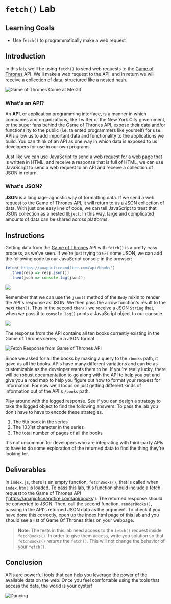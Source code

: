 # `fetch()` Lab

## Learning Goals

- Use `fetch()` to programmatically make a web request

## Introduction

In this lab, we'll be using `fetch()` to send web requests to
the [Game of Thrones][GoT] API. We'll make a web request to the API, and in
return we will receive a collection of data, structured like a nested hash.

![Game of Thrones Come at Me Gif](https://curriculum-content.s3.amazonaws.com/fewpjs/fewpjs-fetch-lab/got-comeatme.gif)

### What's an API?

An **API**, or application programming interface, is a manner in which companies
and organizations, like Twitter or the New York City government, or the super
fans behind the Game of Thrones API, expose their data and/or functionality to
the public (i.e. talented programmers like yourself) for use. APIs allow us to add important data and functionality to the applications we build. You can think
of an API as one way in which data is exposed to us developers for use in our own programs.

Just like we can use JavaScript to send a web request for a web page that is
written in HTML, and receive a response that is full of HTML, we can use
JavaScript to send a web request to an API and receive a collection of JSON in
return.

### What's JSON?

**JSON** is a language-agnostic way of formatting data. If we send a web request
to the Game of Thrones API, it will return to us a JSON collection of data. With
just one easy line of code, we can tell JavaScript to treat that JSON collection
as a nested `Object`. In this way, large and complicated amounts of data can be
shared across platforms.

## Instructions

Getting data from the [Game of Thrones][GoT] API with `fetch()` is a pretty easy
process, as we've seen. If we're just trying to `GET` some JSON, we can add the
following code to our JavaScript console in the browser:

```js
fetch('https://anapioficeandfire.com/api/books')
  .then(resp => resp.json())
  .then(json => console.log(json));
```
![](https://curriculum-content.s3.amazonaws.com/fewpjs/fewpjs-fetch-lab/Image_25_AsynchronousJavaScript.png)

Remember that we can use the `json()` method of the `Body` mixin to render the
API's response as JSON. We then pass the arrow function's result to the _next_
`then()`. Thus in the second `then()` we receive a JSON `String` that, when we
pass it to `console.log()` prints a JavaScript object to our console.

![](https://curriculum-content.s3.amazonaws.com/fewpjs/fewpjs-fetch-lab/Image_26_FullAsynchronousJavaScript.png)

The response from the API contains all ten books currently existing in the Game
of Thrones series, in a JSON format.

![Fetch Response from Game of Thrones API](https://curriculum-content.s3.amazonaws.com/web-development/js/ajax/fetch_lab_promises_response.png)

Since we asked for all the books by making a query to the `/books` path, it
gave us all the books.  APIs have many different variations and can be as
customizable as the developer wants them to be. If you're really lucky, there
will be robust documentation to go along with the API to help you out and give
you a road map to help you figure out how to format your request for
information. For now we'll focus on just getting different kinds of information
out of the API's `/books` path.

Play around with the logged response. See if you can design a strategy to take
the logged object to find the following answers. To pass the lab you don't have
to have to encode these strategies.

1. The 5th book in the series
2. The 1031st character in the series
3. The total number of pages of all the books

It's not uncommon for developers who are integrating with third-party APIs to
have to do some exploration of the returned data to find the thing they're
looking for.


## Deliverables

In `index.js`, there is an empty function, `fetchBooks()`, that is called when
`index.html` is loaded. To pass this lab, this function should include a fetch
request to the Game of Thrones API ('https://anapioficeandfire.com/api/books').
The returned response should be converted to JSON. Then, call the second function,
`renderBooks()`, passing in the API's returned JSON data as the argument. To
check if you have done this correctly, open up the index.html page of this lab
and you should see a list of Game Of Thrones titles on your webpage.

> **Note**: The tests in this lab need access to the `fetch()` request inside
> `fetchBooks()`. In order to give them access, write you solution so that
> `fetchBooks()` _returns_ the `fetch()`. This will not change the behavior of
> your `fetch()`.

## Conclusion

APIs are powerful tools that can help you leverage the power of the available
data on the web. Once you feel comfortable using the tools that access the data,
the world is your oyster!

![Dancing](https://curriculum-content.s3.amazonaws.com/fewpjs/fewpjs-fetch-lab/got-dancing.gif)

[GoT]: https://anapioficeandfire.com/

